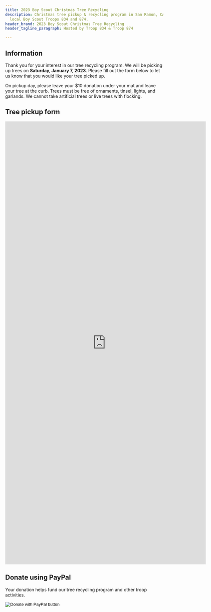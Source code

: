 ```yaml
---
title: 2023 Boy Scout Christmas Tree Recycling
description: Christmas tree pickup & recycling program in San Ramon, CA. Hosted by
  local Boy Scout Troops 834 and 874.
header_brand: 2023 Boy Scout Christmas Tree Recycling
header_tagline_paragraph: Hosted by Troop 834 & Troop 874

---
```

## Information

<!--Thank you for your interest in our tree recycling program.  Our 2022 pickup is complete.  Please check back again next year.  If your tree was picked up and/or you'd like to donate to Boy Scouts, please use the Donate button below. -->

Thank you for your interest in our tree recycling program. We will be picking up trees on **Saturday, January 7, 2023**. Please fill out the form below to let us
know that you would like your tree picked up.

On pickup day, please leave your $10 donation under your mat and leave
your tree at the curb.  Trees must be free of ornaments, tinsel, lights, and
garlands.  We cannot take artificial trees or live trees with flocking.

## Tree pickup form

<iframe src="https://docs.google.com/forms/d/e/1FAIpQLSeV_I8nyS7hRgQOT82oT2464vdDGIYJ52eKu0ly8os1Sllx7g/viewform?embedded=true" width="640" height="1414" frameborder="0" marginheight="0" marginwidth="0">Loading…</iframe>

## Donate using PayPal

Your donation helps fund our tree recycling program and other troop activities.
<form class="mt-1" action="https://www.paypal.com/donate" method="post" target="_top">
<input type="hidden" name="hosted_button_id" value="MGFWR7STEAX5G" />
<input type="image" src="https://www.paypalobjects.com/en_US/i/btn/btn_donate_LG.gif" border="0" name="submit" title="PayPal - The safer, easier way to pay online!" alt="Donate with PayPal button" />
</form>